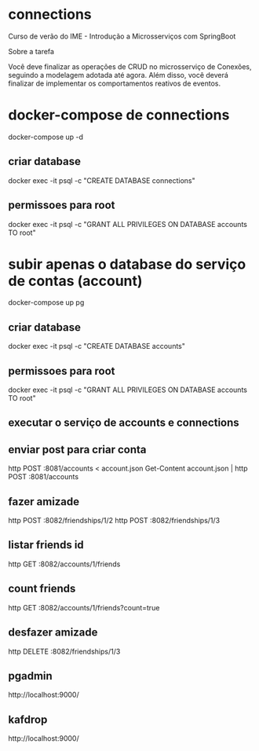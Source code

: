 # connections
Curso de verão do IME - Introdução a Microsserviços com SpringBoot

Sobre a tarefa

Você deve finalizar as operações de CRUD no microsserviço de Conexões, seguindo a modelagem adotada até agora. Além disso, você deverá finalizar de implementar os comportamentos reativos de eventos.

# docker-compose de connections
docker-compose up -d

## criar database
docker exec -it  <ID> psql -c "CREATE DATABASE connections"

## permissoes para root
docker exec -it  <ID> psql -c "GRANT ALL PRIVILEGES ON DATABASE accounts TO root"

# subir apenas o database do serviço de contas (account)
docker-compose up pg 

## criar database
docker exec -it  <ID> psql -c "CREATE DATABASE accounts"

## permissoes para root
docker exec -it  <ID> psql -c "GRANT ALL PRIVILEGES ON DATABASE accounts TO root"

## executar o serviço de accounts e connections

## enviar post para criar conta
http POST :8081/accounts < account.json
Get-Content account.json | http POST :8081/accounts

## fazer amizade
http POST :8082/friendships/1/2
http POST :8082/friendships/1/3

## listar friends id
http GET :8082/accounts/1/friends

## count friends
http GET :8082/accounts/1/friends?count=true

## desfazer amizade
http DELETE :8082/friendships/1/3

## pgadmin
http://localhost:9000/

## kafdrop
http://localhost:9000/